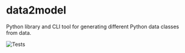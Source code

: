 # data2model
Python library and CLI tool for generating different Python data classes from data.

![Tests](https://github.com/mCodingLLC/SlapThatLikeButton-TestingStarterProject/actions/workflows/tests.yml/badge.svg)

